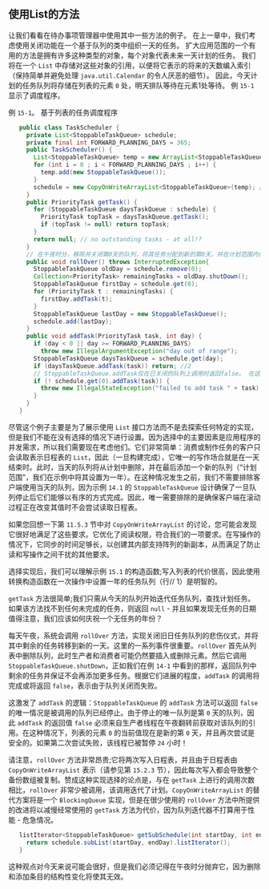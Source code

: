 


## 使用List的方法

让我们看看在待办事项管理器中使用其中一些方法的例子。 在上一章中，我们考虑使用关闭功能在一个基于队列的类中组织一天的任务。 扩大应用范围的一个有用的方法是拥有许多这种类型的对象，每个对象代表未来一天计划的任务。 我们将在一个 `List` 中存储对这些对象的引用，以便将它表示的将来的天数编入索引（保持简单并避免处理 `java.util.Calendar` 的令人厌恶的细节）。 因此，今天计划的任务队列将存储在列表的元素 `0` 处，明天排队等待在元素1处等待。 例 `15-1` 显示了调度程序。

例 `15-1`。 基于列表的任务调度程序

```java
   public class TaskScheduler {
     private List<StoppableTaskQueue> schedule;
     private final int FORWARD_PLANNING_DAYS = 365;
     public TaskScheduler() {
       List<StoppableTaskQueue> temp = new ArrayList<StoppableTaskQueue>();
       for (int i = 0 ; i < FORWARD_PLANNING_DAYS ; i++) {
         temp.add(new StoppableTaskQueue());
       }
       schedule = new CopyOnWriteArrayList<StoppableTaskQueue>(temp); //1
     }
     public PriorityTask getTask() {
       for (StoppableTaskQueue daysTaskQueue : schedule) {
         PriorityTask topTask = daysTaskQueue.getTask();
         if (topTask != null) return topTask;
       }
       return null; // no outstanding tasks - at all!?
     }
     // 在午夜时分，移除并关闭第0天的队列，将其任务分配到新的第0天，并在计划范围内创建新的一天队列
     public void rollOver() throws InterruptedException{
       StoppableTaskQueue oldDay = schedule.remove(0);
       Collection<PriorityTask> remainingTasks = oldDay.shutDown();
       StoppableTaskQueue firstDay = schedule.get(0);
       for (PriorityTask t : remainingTasks) {
         firstDay.addTask(t);
       }
       StoppableTaskQueue lastDay = new StoppableTaskQueue();
       schedule.add(lastDay);
     }
     public void addTask(PriorityTask task, int day) {
       if (day < 0 || day >= FORWARD_PLANNING_DAYS)
         throw new IllegalArgumentException("day out of range");
       StoppableTaskQueue daysTaskQueue = schedule.get(day);
       if (daysTaskQueue.addTask(task)) return; //2
       // StoppableTaskQueue.addTask仅在已关闭的队列上调用时返回false。 在这种情况下，它现在也会被移除，所以再次尝试是安全的。
       if (! schedule.get(0).addTask(task)) {
         throw new IllegalStateException("failed to add task " + task);
       }
     }
   }
```

尽管这个例子主要是为了展示使用 `List` 接口方法而不是去探索任何特定的实现，但是我们不能在没有选择的情况下进行设置。因为选择中的主要因素是应用程序的并发需求，所以我们需要现在考虑他们。它们非常简单：消费或制作任务的客户只会读取表示日程表的 `List`，因此（一旦构建完成），它唯一的写作场合就是在一天结束时。此时，当天的队列将从计划中删除，并在最后添加一个新的队列（“计划范围”，我们在示例中将其设置为一年）。在这种情况发生之前，我们不需要排除客户端使用当天的队列，因为示例 `14.1` 的 `StoppableTaskQueue` 设计确保了一旦队列停止后它们能够以有序的方式完成。因此，唯一需要排除的是确保客户端在滚动过程正在改变其值时不会尝试读取日程表。

如果您回想一下第 `11.5.3` 节中对 `CopyOnWriteArrayList` 的讨论，您可能会发现它很好地满足了这些要求。它优化了阅读权限，符合我们的一项要求。在写操作的情况下，它同步的时间足够长，以创建其内部支持阵列的新副本，从而满足了防止读和写操作之间干扰的其他要求。

选择实现后，我们可以理解示例 `15.1` 的构造函数;写入列表的代价很高，因此使用转换构造函数在一次操作中设置一年的任务队列（行// 1）是明智的。

`getTask` 方法很简单;我们只需从今天的队列开始迭代任务队列，查找计划任务。如果该方法找不到任何未完成的任务，则返回 `null` - 并且如果发现无任务的日期值得注意，我们应该如何庆祝一个无任务的年份？

每天午夜，系统会调用 `rollOver` 方法，实现关闭旧日任务队列的悲伤仪式，并将其中剩余的任务转移到新的一天。这里的一系列事件很重要。`rollOver` 首先从列表中删除队列，此时生产者和消费者可能仍然要插入或删除元素。然后它调用 `StoppableTaskQueue.shutDown`，正如我们在例 `14-1` 中看到的那样，返回队列中剩余的任务并保证不会再添加更多任务。根据它们进展的程度，`addTask` 的调用将完成或将返回 `false`，表示由于队列关闭而失败。

这激发了 `addTask` 的逻辑：`StoppableTaskQueue` 的 `addTask` 方法可以返回 `false` 的唯一情况是被调用的队列已经停止。由于停止的唯一队列是第 `0` 天的队列，因此 `addTask` 的返回值 `false` 必须来自生产者线程在午夜翻转前获取对该队列的引用。在这种情况下，列表的元素 `0` 的当前值现在是新的第 `0` 天，并且再次尝试是安全的。如果第二次尝试失败，该线程已被暂停 `24` 小时！

请注意，`rollOver` 方法非常昂贵;它将两次写入日程表，并且由于日程表由 `CopyOnWriteArrayList` 表示（请参见第 `15.2.3` 节），因此每次写入都会导致整个备份数组被复制。赞成这种实现选择的论点是，与在 `getTask` 上进行的调用次数相比，`rollOver` 非常少被调用，该调用迭代了计划。`CopyOnWriteArrayList` 的替代方案将是一个 `BlockingQueue` 实现，但是在很少使用的 `rollOver` 方法中所提供的改进将以减慢经常使用的 `getTask` 方法为代价，因为队列迭代器不打算用于性能 - 危急情况。

```java
   listIterator<StoppableTaskQueue> getSubSchedule(int startDay, int endDay) {
     return schedule.subList(startDay, endDay).listIterator();
   }
```

这种观点对今天来说可能会很好，但是我们必须记得在午夜时分抛弃它，因为删除和添加条目的结构性变化将使其无效。


